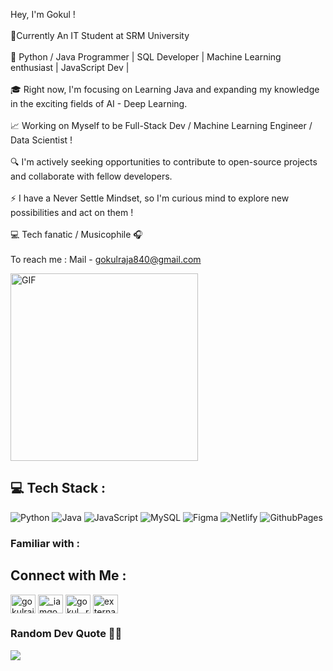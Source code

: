 Hey, I'm Gokul !<br><br>📍Currently An IT Student at SRM University<br><br>🚀 Python / Java Programmer | SQL Developer | Machine Learning enthusiast | JavaScript Dev |<br><br>🎓 Right now, I'm focusing on Learning Java and expanding my knowledge in the exciting fields of AI - Deep Learning.<br><br>📈 Working on Myself to be Full-Stack Dev / Machine Learning Engineer / Data Scientist !<br><br>🔍 I'm actively seeking opportunities to contribute to open-source projects and collaborate with fellow developers.<br><br>⚡ I have a Never Settle Mindset, so I'm curious mind to explore new possibilities and act on them !<br><br>💻 Tech fanatic / Musicophile 🎧<br><br>To reach me : Mail - gokulraja840@gmail.com

 <img align="center" alt="GIF" src="https://github.com/Gokul-Raja84/Gokul-Raja84/blob/main/dev%20code.gif?raw=true" width="300" height="300" />



## 💻 Tech Stack :
![Python](https://img.shields.io/badge/python-3670A0?style=for-the-badge&logo=python&logoColor=ffdd54) ![Java](https://img.shields.io/badge/java-%23ED8B00.svg?style=for-the-badge&logo=openjdk&logoColor=white) ![JavaScript](https://img.shields.io/badge/javascript-%23323330.svg?style=for-the-badge&logo=javascript&logoColor=%23F7DF1E) ![MySQL](https://img.shields.io/badge/mysql-%2300000f.svg?style=for-the-badge&logo=mysql&logoColor=white) ![Figma](https://img.shields.io/badge/figma-%23F24E1E.svg?style=for-the-badge&logo=figma&logoColor=white) ![Netlify](https://img.shields.io/badge/netlify-%23000000.svg?style=for-the-badge&logo=netlify&logoColor=#00C7B7) ![GithubPages](https://img.shields.io/badge/github-121013?style=for-the-badge&logo=github&logoColor=white)


### Familiar with :

<h2 align="left">Connect with Me :</h2>
<p align="left">
<a href="https://linkedin.com/in/gokulraja84" target="blank"><img align="center" src="https://raw.githubusercontent.com/rahuldkjain/github-profile-readme-generator/master/src/images/icons/Social/linked-in-alt.svg" alt="gokulraja84" height="30" width="40" /></a>
<a href="https://twitter.com/_iamgokulraja_" target="blank"><img align="center" src="https://raw.githubusercontent.com/rahuldkjain/github-profile-readme-generator/master/src/images/icons/Social/twitter.svg" alt="_iamgokulraja_" height="30" width="40" /></a>
<a href="https://instagram.com/gokul._raja._" target="blank"><img align="center" src="https://raw.githubusercontent.com/rahuldkjain/github-profile-readme-generator/master/src/images/icons/Social/instagram.svg" alt="gokul._raja._" height="30" width="40" /></a>
<a href="https://gokul-raja84.github.io/My-Resume/" target="_blank"><img align="center" width="40" height="30" src="https://img.icons8.com/external-flaticons-lineal-color-flat-icons/64/external-resume-recruitment-agency-flaticons-lineal-color-flat-icons-3.png" alt="external-resume-recruitment-agency-flaticons-lineal-color-flat-icons-3"/>
</a></p>


### Random Dev Quote 🧑‍💻
![](https://quotes-github-readme.vercel.app/api?type=horizontal&theme=radical)
